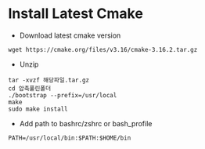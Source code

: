 # Install Latest Cmake

- Download latest cmake version
```
wget https://cmake.org/files/v3.16/cmake-3.16.2.tar.gz
```

- Unzip
```
tar -xvzf 해당파일.tar.gz
cd 압축풀린폴더
./bootstrap --prefix=/usr/local
make
sudo make install
```
- Add path to bashrc/zshrc or bash_profile
```
PATH=/usr/local/bin:$PATH:$HOME/bin
```

